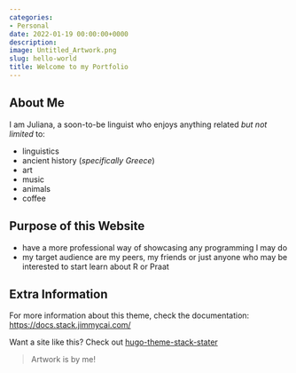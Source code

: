 ```yaml
---
categories:
- Personal
date: 2022-01-19 00:00:00+0000
description: 
image: Untitled_Artwork.png
slug: hello-world
title: Welcome to my Portfolio
---
```


## About Me 

I am Juliana, a soon-to-be linguist who enjoys anything related _but not limited_ to:
* linguistics
* ancient history (_specifically Greece_) 
* art
* music
* animals
* coffee

## Purpose of this Website

- have a more professional way of showcasing any programming I may do 
- my target audience are my peers, my friends or just anyone who may be interested to start learn about R or Praat

## Extra Information

For more information about this theme, check the documentation: https://docs.stack.jimmycai.com/

Want a site like this? Check out [hugo-theme-stack-stater](https://github.com/CaiJimmy/hugo-theme-stack-starter)

> Artwork is by me!